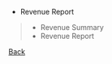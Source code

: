 * Revenue Report
> * Revenue Summary
> * Revenue Report

[Back](https://github.com/hmislk/hmis/wiki)
